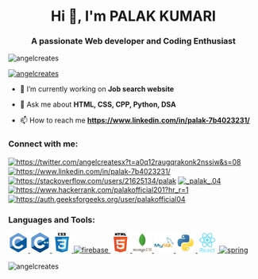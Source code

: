 <h1 align="center">Hi 👋, I'm PALAK KUMARI</h1>
<h3 align="center">A passionate Web developer and Coding Enthusiast</h3>

<p align="left"> <img src="https://komarev.com/ghpvc/?username=angelcreates&label=Profile%20views&color=0e75b6&style=flat" alt="angelcreates" /> </p>

<p align="left"> <a href="https://github.com/ryo-ma/github-profile-trophy"><img src="https://github-profile-trophy.vercel.app/?username=angelcreates" alt="angelcreates" /></a> </p>

- 🔭 I’m currently working on **Job search website**

- 💬 Ask me about **HTML, CSS, CPP, Python, DSA**

- 📫 How to reach me **https://www.linkedin.com/in/palak-7b4023231/**

<h3 align="left">Connect with me:</h3>
<p align="left">
<a href="https://twitter.com/https://twitter.com/angelcreatesx?t=a0q12raugqrakonk2nssiw&s=08" target="blank"><img align="center" src="https://raw.githubusercontent.com/rahuldkjain/github-profile-readme-generator/master/src/images/icons/Social/twitter.svg" alt="https://twitter.com/angelcreatesx?t=a0q12raugqrakonk2nssiw&s=08" height="30" width="40" /></a>
<a href="https://linkedin.com/in/https://www.linkedin.com/in/palak-7b4023231/" target="blank"><img align="center" src="https://raw.githubusercontent.com/rahuldkjain/github-profile-readme-generator/master/src/images/icons/Social/linked-in-alt.svg" alt="https://www.linkedin.com/in/palak-7b4023231/" height="30" width="40" /></a>
<a href="https://stackoverflow.com/users/https://stackoverflow.com/users/21625134/palak" target="blank"><img align="center" src="https://raw.githubusercontent.com/rahuldkjain/github-profile-readme-generator/master/src/images/icons/Social/stack-overflow.svg" alt="https://stackoverflow.com/users/21625134/palak" height="30" width="40" /></a>
<a href="https://instagram.com/_palak_.04" target="blank"><img align="center" src="https://raw.githubusercontent.com/rahuldkjain/github-profile-readme-generator/master/src/images/icons/Social/instagram.svg" alt="_palak_.04" height="30" width="40" /></a>
<a href="https://www.hackerrank.com/https://www.hackerrank.com/palakofficial201?hr_r=1" target="blank"><img align="center" src="https://raw.githubusercontent.com/rahuldkjain/github-profile-readme-generator/master/src/images/icons/Social/hackerrank.svg" alt="https://www.hackerrank.com/palakofficial201?hr_r=1" height="30" width="40" /></a>
<a href="https://auth.geeksforgeeks.org/user/https://auth.geeksforgeeks.org/user/palakofficial04" target="blank"><img align="center" src="https://raw.githubusercontent.com/rahuldkjain/github-profile-readme-generator/master/src/images/icons/Social/geeks-for-geeks.svg" alt="https://auth.geeksforgeeks.org/user/palakofficial04" height="30" width="40" /></a>
</p>

<h3 align="left">Languages and Tools:</h3>
<p align="left"> <a href="https://www.cprogramming.com/" target="_blank" rel="noreferrer"> <img src="https://raw.githubusercontent.com/devicons/devicon/master/icons/c/c-original.svg" alt="c" width="40" height="40"/> </a> <a href="https://www.w3schools.com/cpp/" target="_blank" rel="noreferrer"> <img src="https://raw.githubusercontent.com/devicons/devicon/master/icons/cplusplus/cplusplus-original.svg" alt="cplusplus" width="40" height="40"/> </a> <a href="https://www.w3schools.com/css/" target="_blank" rel="noreferrer"> <img src="https://raw.githubusercontent.com/devicons/devicon/master/icons/css3/css3-original-wordmark.svg" alt="css3" width="40" height="40"/> </a> <a href="https://firebase.google.com/" target="_blank" rel="noreferrer"> <img src="https://www.vectorlogo.zone/logos/firebase/firebase-icon.svg" alt="firebase" width="40" height="40"/> </a> <a href="https://www.w3.org/html/" target="_blank" rel="noreferrer"> <img src="https://raw.githubusercontent.com/devicons/devicon/master/icons/html5/html5-original-wordmark.svg" alt="html5" width="40" height="40"/> </a> <a href="https://www.mongodb.com/" target="_blank" rel="noreferrer"> <img src="https://raw.githubusercontent.com/devicons/devicon/master/icons/mongodb/mongodb-original-wordmark.svg" alt="mongodb" width="40" height="40"/> </a> <a href="https://www.mysql.com/" target="_blank" rel="noreferrer"> <img src="https://raw.githubusercontent.com/devicons/devicon/master/icons/mysql/mysql-original-wordmark.svg" alt="mysql" width="40" height="40"/> </a> <a href="https://www.python.org" target="_blank" rel="noreferrer"> <img src="https://raw.githubusercontent.com/devicons/devicon/master/icons/python/python-original.svg" alt="python" width="40" height="40"/> </a> <a href="https://reactjs.org/" target="_blank" rel="noreferrer"> <img src="https://raw.githubusercontent.com/devicons/devicon/master/icons/react/react-original-wordmark.svg" alt="react" width="40" height="40"/> </a> <a href="https://spring.io/" target="_blank" rel="noreferrer"> <img src="https://www.vectorlogo.zone/logos/springio/springio-icon.svg" alt="spring" width="40" height="40"/> </a> </p>

<!-- <p><img align="left" src="https://github-readme-stats.vercel.app/api/top-langs?username=angelcreates&show_icons=true&locale=en&layout=compact" alt="angelcreates" /></p>

<p>&nbsp;<img align="center" src="https://github-readme-stats.vercel.app/api?username=angelcreates&show_icons=true&locale=en" alt="angelcreates" /></p> -->

<p><img align="center" src="https://github-readme-streak-stats.herokuapp.com/?user=angelcreates&" alt="angelcreates" /></p>
